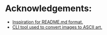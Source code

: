 # Acknowledgements:
* [Inspiration for README.md format.](https://github.com/Andrew6rant/Andrew6rant)
* [CLI tool used to convert images to ASCII art.](https://github.com/TheZoraiz/ascii-image-converter)
